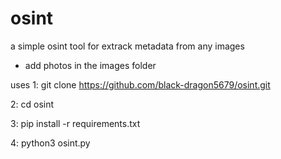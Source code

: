 # osint
a simple osint tool for extrack metadata from any images 

*  add photos in the images folder



uses
1: git clone https://github.com/black-dragon5679/osint.git


2: cd osint


3: pip install -r requirements.txt


4: python3 osint.py
